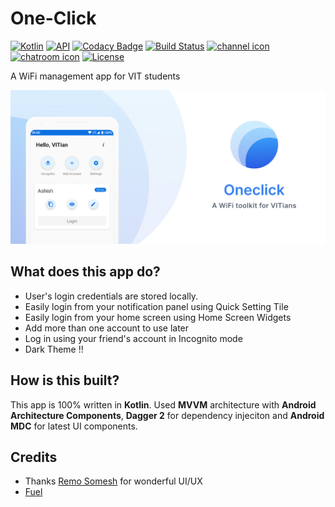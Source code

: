 # One-Click

[![Kotlin](https://img.shields.io/badge/Kotlin-1.3.0-orange.svg)](https://kotlinlang.org/)
[![API](https://img.shields.io/badge/API-21%2B-brightgreen.svg?style=flat)](https://android-arsenal.com/api?level=21)
[![Codacy Badge](https://api.codacy.com/project/badge/Grade/09f83c48ab694c32b858d895339f2323)](https://app.codacy.com/app/yoyaswant/One-Click?utm_source=github.com&utm_medium=referral&utm_content=MINOSai/One-Click&utm_campaign=Badge_Grade_Dashboard)
[![Build Status](https://travis-ci.org/MINOSai/One-Click.svg?branch=master)](https://travis-ci.org/MINOSai/One-Click)
[![channel icon](https://img.shields.io/badge/follow-Telegram-blue.svg)](https://t.me/joinchat/AAAAAE66lc5LE8KxQZSFLg)
[![chatroom icon](https://img.shields.io/badge/chat-Telegram-blue.svg)](https://t.me/joinchat/GRJ3QhK-ZkFPCAiOOjaCkQ)
[![License](https://img.shields.io/badge/License-Apache%202.0-blue.svg)](https://opensource.org/licenses/Apache-2.0)

A WiFi management app for VIT students 



![](./assets/Artboard.png)



## What does this app do?

* User's login credentials are stored locally.
* Easily login from your notification panel using Quick Setting Tile
* Easily login from your home screen using Home Screen Widgets
* Add more than one account to use later
* Log in using your friend's account in Incognito mode
* Dark Theme !!



## How is this built?

This app is 100% written in **Kotlin**. Used **MVVM** architecture with **Android Architecture Components**, **Dagger 2** for dependency injeciton and **Android MDC** for latest UI components. 



## Credits

- Thanks [Remo Somesh](https://www.uplabs.com/k_s_somesh11) for wonderful UI/UX
- [Fuel](https://github.com/kittinunf/Fuel)
